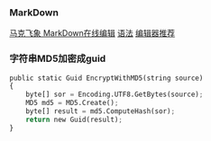 ### MarkDown
[马克飞象 MarkDown在线编辑](https://maxiang.io/)
[语法](https://blog.csdn.net/witnessai1/article/details/52551362)
[编辑器推荐](http://www.williamlong.info/archives/4319.html)




### 字符串MD5加密成guid
``` python
public static Guid EncryptWithMD5(string source)
{
    byte[] sor = Encoding.UTF8.GetBytes(source);
    MD5 md5 = MD5.Create();
    byte[] result = md5.ComputeHash(sor);
    return new Guid(result);
}
``` 
